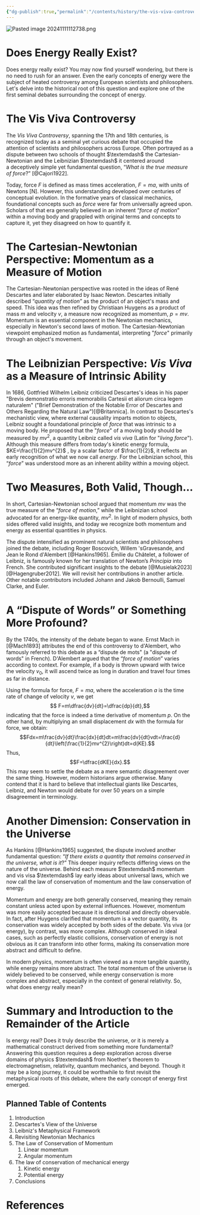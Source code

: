 ```yaml
---
{"dg-publish":true,"permalink":"/contents/history/the-vis-viva-controversy/1-introduction/","dgShowToc":true,"created":"2024-11-22T13:47:12.005+01:00","updated":"2024-11-22T14:46:16.447+01:00"}
---
```




![Pasted image 20241111112738.png](/img/user/Contents/History/The%20Vis%20Viva%20Controversy/1.%20Introduction_DB/Pasted%20image%2020241111112738.png)

# Does Energy Really Exist?

Does energy really exist? You may now find yourself wondering, but there is no need to rush for an answer. Even the early concepts of energy were the subject of heated controversy among European scientists and philosophers.  Let's delve into the historical root of this question and explore one of the first seminal debates surrounding the concept of energy.  

# The Vis Viva Controversy

The *Vis Viva Controversy*, spanning the 17th and 18th centuries, is recognized today as a seminal yet curious debate that occupied the attention of scientists and philosophers across Europe. Often portrayed as a dispute between two schools of thought $\textemdash$ the Cartesian-Newtonian and the Leibnizian $\textemdash$ it centered around a deceptively simple yet fundamental question, “*What is the true measure of force*?” [@Cajori1922]. 

Today, force $F$  is defined as mass times acceleration, $F=ma$, with units of Newtons $[\text{{N}}]$. However, this understanding developed over centuries of conceptual evolution. In the formative years of classical mechanics, foundational concepts such as *force* were far from universally agreed upon. Scholars of that era generally believed in an inherent “*force of motion*” within a moving body and  grappled with original terms and concepts to capture it, yet they disagreed on how to quantify it. 

# The Cartesian-Newtonian Perspective: Momentum as a Measure of Motion

The Cartesian-Newtonian perspective was rooted in the ideas of René Descartes and later elaborated by Isaac Newton. Descartes initially described “*quantity of motion*” as the product of an object's mass and speed. This idea was then refined by Christiaan Huygens as a product of mass $m$ and velocity $v$, a measure now recognized as momentum, $p=mv$. Momentum is an essential component in the Newtonian mechanics, especially in Newton's second laws of motion. The Cartesian-Newtonian viewpoint emphasized motion as fundamental, interpreting "*force*" primarily through an object's movement. 

# The Leibnizian Perspective: *Vis Viva* as a Measure of Intrinsic Ability 

In 1686, Gottfried Wilhelm Leibniz criticized Descartes's ideas in his paper "Brevis demonstratio erroris memorabilis Cartesii et aliorum circa legem naturalem" ("Brief Demonstration of the Notable Error of Descartes and Others Regarding the Natural Law")[@Britannica]. In contrast to Descartes's mechanistic view, where external causality imparts motion to objects, Leibniz sought a foundational principle of *force* that was intrinsic to a moving body. He proposed that the "*force*" of a moving body should be measured by $mv^{2}$, a quantity Leibniz called *vis viva* (Latin for "*living force*"). Although this measure differs from today's kinetic energy formula, $KE=\frac{1}{2}mv^{2}$ , by a scalar factor of $\frac{1}{2}$, it reflects an early recognition of what we now call *energy*. For the Leibnizian school, this “*force*” was understood more as an inherent ability within a moving object. 

# Two Measures, Both Valid, Though...

In short, Cartesian-Newtonian school argued that momentum $mv$ was the true measure of the “*force of motion*,” while the Leibnizian school advocated for an energy-like quantity, $mv^2$. In light of modern physics, both sides offered valid insights, and today we recognize both momentum and energy as essential quantities in physics. 

The dispute intensified as prominent natural scientists and philosophers joined the debate, including Roger Boscovich, Willem 'sGravesande, and Jean le Rond d'Alembert [@Hankins1965]. Émilie du Châtelet, a follower of Leibniz, is famously known for her translation of Newton’s *Principia* into French. She contributed significant insights to the debate [@Musielak2023][@Hagengruber2012]. We will revisit her contributions in another article. Other notable contributors included Johann and Jakob Bernoulli, Samuel Clarke, and Euler.

# A “Dispute of Words” or Something More Profound?

By the 1740s, the intensity of the debate began to wane. Ernst Mach in [@Mach1893] attributes the end of this controversy to d'Alembert, who famously referred to this debate as a “dispute de mots" (a "dispute of words" in French). D'Alembert argued that the “*force of motion*” varies according to context. For example, if a body is thrown upward with twice the velocity $v_0$, it will ascend twice as long in duration and travel four times as far in distance. 

Using the formula for force, $F=ma$, where the acceleration $a$ is the time rate of change of velocity $v$, we get 
$$ F=m\dfrac{dv}{dt}=\dfrac{dp}{dt},$$
indicating that the force is indeed a time derivative of momentum $p$. 
On the other hand, by multiplying an small displacement $dx$ with the formula for force, we obtain: 
$$Fdx=m\frac{dv}{dt}\frac{dx}{dt}dt=m\frac{dv}{dt}vdt=\frac{d}{dt}\left(\frac{1}{2}mv^{2}\right)dt=d(KE).$$ Thus, 
$$F=\dfrac{dKE}{dx}.$$
This may seem to settle the debate as a mere semantic disagreement over the same thing. However, modern historians argue otherwise. Many contend that it is hard to believe that intellectual giants like Descartes, Leibniz, and Newton would debate for over 50 years on a simple disagreement in terminology.  

# Another Dimension: Conservation in the Universe

As Hankins [@Hankins1965] suggested, the dispute involved another fundamental question: “*If there exists a quantity that remains conserved in the universe, what is it*?” This deeper inquiry reflects differing views on the nature of the universe. Behind each measure $\textemdash$ momentum and vis visa $\textemdash$ lay early ideas about universal laws, which we now call the law of conservation of momentum and the law conservation of energy.

Momentum and energy are both generally conserved, meaning they remain constant unless acted upon by external influences. However, momentum was more easily accepted because it is directional and directly observable. In fact, after Huygens clarified that momentum is a vector quantity, its conservation was widely accepted by both sides of the debate. Vis viva (or energy), by contrast, was more complex. Although conserved in ideal cases, such as perfectly elastic collisions, conservation of energy is not obvious as it can transform into other forms, making its conservation more abstract and difficult to define.

In modern physics, momentum is often viewed as a more tangible quantity, while energy remains more abstract. The total momentum of the universe is widely believed to be conserved, while energy conservation is more complex and abstract, especially in the context of general relativity. So, what does energy really mean?  
# Summary and Introduction to the Remainder of the Article 

Is energy real? Does it truly describe the universe, or it is merely a mathematical construct derived from something more fundamental? Answering this question requires a deep exploration across diverse domains of physics $\textemdash$ from Noether's theorem to electromagnetism, relativity, quantum mechanics, and beyond. Though it may be a long journey, it could be worthwhile to first revisit the metaphysical roots of this debate, where the early concept of energy first emerged. 


## Planned Table of Contents

1. Introduction
2. Descartes's View of the Universe
3. Leibniz's Metaphysical Framework
4. Revisiting Newtonian Mechanics
5. The Law of Conservation of Momentum
	1. Linear momentum
	2. Angular momentum
7. The law of conservation of mechanical energy
	1. Kinetic energy
	1. Potential energy
8. Conclusions


# References

 